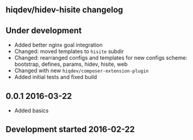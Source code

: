 hiqdev/hidev-hisite changelog
-----------------------------

## Under development

- Added better nginx goal integration
- Changed: moved templates to `hisite` subdir
- Changed: rearranged configs and templates for new configs scheme: bootstrap, defines, params, hidev, hisite, web
- Changed with new `hiqdev/composer-extension-plugin`
- Added initial tests and fixed build

## 0.0.1 2016-03-22

- Added basics

## Development started 2016-02-22

